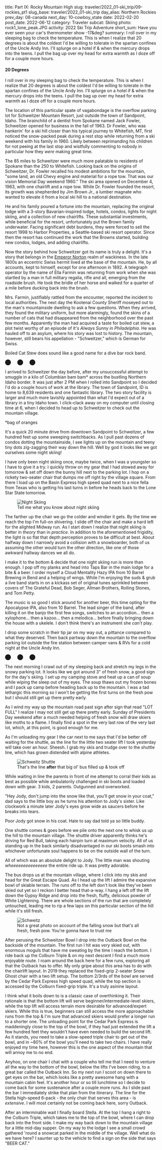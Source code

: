 title: Part IX: Rocky Mountain High
slug: traveler/2022_01-ski_trip/09-rockies_pt1
slug_base: traveler/2022_01-ski_trip
day_alias: Northern Rockies
prev_day: 08-canada
next_day: 10-cowboy_state
date: 2022-02-20
post_date: 2022-06-12
category: Traveler
subcat: Skiing
photo: rock1_lone_peak.JPG
activity: 2022 Ski Trip Adventure
short_sum: Have you ever seen your car's thermometer show -17&deg?
summary: I roll over in my sleeping bag to check the temperature. This is when I realize that 20 degrees is about the coldest I'd be willing to tolerate in the spartan confines of the Uncle Andy Inn. I'll splurge on a hotel if & when the mercury drops into the teens. I pull the bag up over my head for extra warmth as I doze off for a couple more hours.

<h4 class="article-subheader">20 Degrees</h4>
I roll over in my sleeping bag to check the temperature. This is when I realize
that 20 degrees is about the coldest I'd be willing to tolerate in the spartan
confines of the Uncle Andy Inn. I'll splurge on a hotel if & when the mercury
drops into the teens. I pull the bag up over my head
for extra warmth as I doze off for a couple more hours.

The location of this particular spate of vagabondage is the overflow parking lot
for Schweitzer Mountain Resort, just outside the town of Sandpoint, Idaho. The
brainchild of a dentist from Spokane named Jack Fowler, Schweitzer opened for business
in the fall of 1963. Dr Fowler, who was hankerin' for a ski hill closer than his typical
journey to Whitefish, MT, first noticed the snow-packed peak during a rest
stop while returning from a ski weekend with his family in 1960. Likely
between reprimanding his children for not peeing at the last stop and wistfully
commenting to nobody in particular how they *were* making great time.

The 85 miles to Schweitzer were much more palatable to residents of Spokane than
the 250 to Whitefish. Looking back on the origins of Schweitzer, Dr. Fowler
recalled his modest ambitions for the mountain, "some land, an old Chevy engine
and material for a rope tow. That was our vision Memorial Day weekend 1960." The
ski area opened on December 4, 1963, with one chairlift and a rope tow. While
Dr. Fowler founded the resort, its growth was shepherded by
Jim Brown Jr., a lumber magnate who wanted to elevate it from a local
ski hill to a national destination.

He and his family poured a fortune into the mountain, replacing the original
lodge with a 3-story Bavarian-inspired lodge, hotels, condos, lights for night
skiing, and a collection of new chairlifts. These substantial investments, while
beneficial for the resort, unfortunately put the Brown family underwater. Facing
significant debt burdens, they were forced to sell the resort 1998 to Harbor
Properties, a Seattle-based ski resort operator. Since then the resort has
continued the work that the Browns started, building new condos, lodges, and
adding chairlifts.

Now the story behind how Schweitzer got its name is truly a delight. It's a
story that belongs in the
<a href="/traveler/2022_01-ski_trip/03-wine.html?id=gg-bridge" target="_blank" rel="noopener noreferrer">Emperor Norton</a>
realm of wackiness. In the late 1800s an eccentric Swiss hermit lived at the base of
the mountain. He, by all accounts, kept to himself, except for one afternoon in
1892. A telegraph operator by the name of Ella Farmin was returning from work
when she was startled by a man in full military regalia, rifle and all, emerging
from the roadside brush. He took the bridle of her horse and walked for a
quarter of a mile before ducking back into the brush.

Mrs. Farmin, justifiably rattled from the encounter, reported the incident to
local authorities. The next day the Kootenai County Sheriff moseyed out to
the man's mountainside dwelling to ask a few questions. When they arrived, they
found the military uniform, but more alarmingly, found the skins of a
number of cats that had disappeared from the neighborhood over the past few
months. Apparently the man had acquired a taste for boiled cat stew, a plot
twist worthy of an episode of *It's Always Sunny in Philadelphia*. He was hauled
off to an asylum, where his story was lost to history. The mountain, however,
still bears his appellation - "Schweitzer," which is German for Swiss.

Boiled Cat Stew does sound like a good name for a dive bar rock band.

<p class="section-divider my-4">&#11044;&emsp;&ensp;&#11044;&emsp;&ensp;&#11044;</p>

I arrived to Schweitzer the day before, after my unsuccessful attempt to smuggle
in a kilo of Columbian bam bam\* across the bustling Northern Idaho border. It
was just after 2 PM when I rolled into Sandpoint so I decided I'd do a couple
hours of work at the library. The town of Sandpoint, ID is home to 8,639
residents and one fantastic library. The two story facility is larger and much
more lavishly appointed
than what I'd expect out of a library in a tiny Idaho town. I click-clack away
on my computer until closing time at 6, when I decided to head up to Schweitzer
to check out the mountain village.

\*bag of oranges

It's a quick 20 minute drive from downtown Sandpoint to Schweitzer, a few
hundred feet up some sweeping switchbacks. As I pull past dozens of
condos dotting the mountainside, I see lights up on the mountain and teeny
tiny dots zig-zagging their way down the hill. Well by
god it looks like we got ourselves some night skiing!

I have only been night skiing once, maybe twice, when I was a youngster so I
have to give it a try. I quickly throw on my gear that I had stowed away for
tomorrow & set off down the bunny hill next to the parking lot. I hop on a
rickety two-seater chair that dumps me off right by the village square. From there I load up
on the Basin Express high speed quad next to a nice fella from Texas who is
getting his last turns in before he heads back to the Lone Star State tomorrow.

<figure class="figure container-fluid">
  <img class="figure-img img-fluid mt-2 rounded" src="/theme/images/traveler/2022_01-ski_trip/rock1_night_skiing.jpeg" alt="Night Skiing">
  <figcaption class="figure-caption">Tell me what you know about night skiing</figcaption>
</figure>

The farther up the chair we go the colder and windier it gets. By the time we
reach the top I'm full-on shivering. I slide off the chair and make a hard left
for the alighted Midway run. As I start down I realize that night skiing
is better in *theory* than in *practice*. In addition to the aforementioned
frigidity, the light is so flat that depth perception proves to be difficult at
best. About halfway down I narrowly avoid a collision with a snowboarder, both of
us assuming the other would turn the other direction, like one of those awkward
hallway dances we all do.

I make it to the bottom & decide that one night skiing run is more than enough.
I pop off my planks and head into Taps Bar in the main lodge for
a bite & a beer. I order myself a Cloud Mentality Hazy IPA from 10 Barrel
Brewing in Bend and a helping of wings. While I'm enjoying the suds & grub a
live band starts in on a kickass set of original tunes sprinkled between covers
of The Grateful Dead, Bob Seger, Allman Brothers, Rolling Stones, and Tom Petty.

The music is so good I stick around for another beer, this time opting for the
Apocalypse IPA, also from 10 Barrel. The lead singer of the band, after killing
it on the banjo the first few songs, switches to an accordion... then a
xylophone... then a kazoo... then a melodica... before finally bringing
down the house with a ukelele. I don't think there's an instrument she *can't*
play.

I drop some scratch in their tip jar on my way out, a pittance compared to what
they deserved. Then back partway down the mountain to the overflow parking lot
outside the fire station between camper vans & RVs for a cold night
at the Uncle Andy Inn.

<p class="section-divider my-4">&#11044;&emsp;&ensp;&#11044;&emsp;&ensp;&#11044;</p>

The next morning I crawl out of my sleeping back and stretch my legs in the
snowy parking lot. It looks like we got around 3" of fresh snow, a
good sign for the day's skiing. I set up my camping stove and heat up a can of
soup while wiping the sleep out of my eyes. The soup thaws out my frozen bones
and I pack up camp before heading back up to
the mountain. I was a tad lethargic this morning so I won't be getting the first
turns on the fresh pow but I should still get up there pretty early.

As I wind my way up the mountain road past sign after sign that read "LOT FULL" I
realize I may not still get up there pretty early. Sunday of Presidents Day
weekend after a much needed helping of fresh snow will draw skiers like moths to
a flame. I finally find a spot in the very last row of the very last lot, which,
at this point, is good enough for me.

As I'm unloading my gear I the car next to me says that I'd be better off
waiting for the shuttle, as the line for the little two seater lift I took
yesterday will take over an hour. Sheesh. I grab my skis and trudge over to the
shuttle line, which has grown distended with alpine athletes.

<figure class="figure">
  <img class="figure-img img-fluid mt-2 rounded" src="/theme/images/traveler/2022_01-ski_trip/rock1_shuttle.jpeg" alt="Schweitz Shuttle">
  <figcaption class="figure-caption">That's the line <b>after</b> that big ol'
	bus filled up & took off</figcaption>
</figure>

While waiting in line the parents in front of me attempt to corral their kids as
best as possible while ambulatorily challenged in ski boots and loaded down with
gear. 3 kids, 2 parents. Outgunned and overworked.

"Hey Jody, don't jump into the snow like that, you'll get snow in your coat,"
dad says to the little boy as he turns his attention to Jody's sister. Like
clockwork a minute later Jody's eyes grow wide as saucers before he breaks into
tears.

Poor Jody got snow in his coat. Hate to say dad told ya so little buddy.

One shuttle comes & goes before we pile onto the next one to whisk us up the
hill to the mountain village. The shuttle driver apparently thinks he's
driving for Red Bull, taking each hairpin turn at maximum velocity. All
of us standing up in the back similarly disadvantaged in our ski boots smash
into whichever unfortunate soul happens to be on the outside wall of the turn.

All of which was an absolute delight to Jody. The little man was shouting
*wheeeeeeeeeeeeeee* the entire ride up. It was pretty adorable.

The bus drops us at the mountain village, where I click into my skis and head
for the Great Escape Quad. As I head up the lift I admire the expansive bowl
of skiable terrain. The runs off to the left don't look like they've been skied
out yet so I reckon I better head that-a-way. I hang a left off the lift down
the Gypsy Ridge and drop into the fresh, fluffy, delicious powder of White
Lightening. There are whole sections of the run that are completely untouched,
leading me to rip a few laps on this particular section of the hill while it's
still fresh.

<figure class="figure">
  <img class="figure-img img-fluid mt-2 rounded" src="/theme/images/traveler/2022_01-ski_trip/rock1_schweitz.jpeg" alt="Schweitz">
  <figcaption class="figure-caption">Not a great photo on account of the falling
	snow but that's all fresh, fresh pow. You're gonna have to trust me</figcaption>
</figure>

After perusing the Schweitzer Bowl I drop into the Outback Bowl on the
backside of the mountain. The first run I hit was *very* skied out, with
enormous moguls that have me sweating by the time I reach the bottom. I ride
back up the Colburn Triple & on my next descent I find a much more enjoyable
route. I roam around the back here for a few runs, exploring all that the
Outback has to offer. My only gripe about this area has to do with the
chairlift layout. In 2019 they replaced the fixed-grip 2-seater Snow Ghost chair
with a two lift setup. The bottom 2/3rds of the bowl are served by the Cedar
Park Express high speed quad, while the top section is accessed by the Colburn
fixed-grip triple. It's a truly asinine layout. 

I think what it boils down to is a classic case of overthinking it. Their
rationale is that the bottom lift will serve beginner/intermediate-level skiers,
while the top lift
will access terrain more desirable for advanced/expert skiers. While this is
true, beginners can still access the more approachable runs from the top & I'm sure
that advanced skiers would prefer a longer run to a shorter one. The unloading
point for the Cedar Park Express is maddeningly close to the top of the bowl, if
they had just extended the lift a few hundred feet they wouldn't have even
needed to build the second lift. As it stands, you need to take a slow-speed
triple chair to get out of the bowl, and in ~80% of the bowl you'll need to take
two chairs. I
have really enjoyed my time here, however this is the one aspect of the
mountain that will annoy me to no end.

Anyhoo, on one chair I chat with a couple who tell me that I need to
venture all the way to the bottom of the bowl, below the lifts I've
been riding, to a great bar called the Outback Inn. So my next run I scoot on
down there to get eyes on the bar, which looks like a pretty awesome hang with a
mountain cabin feel. It's another hour or so till lunchtime so I decide to come
back for some sustenance after a couple more runs. As I slide past the bar I
immediately strike that plan from the itinerary. The line for the Stella
high-speed 6-pack - the only chair that serves this area - is *extensive*. I
will most certainly not be coming back here, sorry Outback.

After an interminable wait I finally board Stella. At the top I hang a right to
the Colburn Triple, which takes me to the top of the bowl, where I can drop back
into the front side. I make my way back down to the mountain village for a
little mid-day supper. On my way to the lodge I see a small crowd gathered
'round a snowcat parked in the middle of the village. Well what do we have
here? I saunter up to the vehicle to find a sign on the side that says "BEER CAT."

<div style="width:80%; height:0; padding-bottom:60%; position:relative; margin: 0 auto;">
	<div class="tenor-gif-embed" data-postid="18418528" data-share-method="host" data-aspect-ratio="1.43498" data-width="100%"></div>
	<script type="text/javascript" async src="https://tenor.com/embed.js"></script>
</div>

10 Barrel Brewing teamed up with pro snowboarder and amateur handyman Mike
Basich to create a beer bar on wheels... Or, rather, tracks. He documented the
process of building out the Beer Cat, have a look.

<iframe class="col-12 video-div mb-3" height="400" src="https://www.youtube.com/embed/K56Bm8L9FRg" title="YouTube video player" frameborder="0" allow="accelerometer; autoplay; clipboard-write; encrypted-media; gyroscope; picture-in-picture" allowfullscreen></iframe>

I scoot up to the Cat and order myself a Nature Calls Mountain IPA. I enjoy the
tasty suds on the brick-lined streets of Schweitzer Village, the first beer I've
ever enjoyed from a snow-based conveyance.

<figure class="figure">
  <div class="row">
    <div class="col-6">
      <img class="figure-img img-fluid mt-2 rounded" src="/theme/images/traveler/2022_01-ski_trip/rock1_beer_cat1.JPEG" alt="Beer Cat">
    </div>
    <div class="col-6">
      <img class="figure-img img-fluid mt-2 rounded" src="/theme/images/traveler/2022_01-ski_trip/rock1_beer_cat2.JPEG" alt="Beer Cat">
    </div>
  </div>
  <figcaption class="figure-caption">DO get mobile!</figcaption>
</figure>

After lunch I make my way up to the Lakeview Triple chair, which access some
great advanced terrain at the top of the Schweitzer Bowl. The line for the chair
is non-existent and the snow is fantastic. I take 5-6 spins over here, my only
complaint being the brevity of the runs. I finish out the day exploring the rest
of the Schweitzer Bowl before calling it a day. A respectable 24,525 vertical
feet.

I unstrap the planks and take a load off with a Schweitzer Apr&egrave;s pilsner
at Taps. Sometimes a beer just hits different after a day of hard skiing. After
savoring the cold cruiser I make my way down to the car for the short drive to
Spokane, WA. My friend and former co-worker Matt and his lovely wife Caitlin
have graciously opened their home to this scraggly rambler living off the road.
After sleeping in my car last night I am certainly not too proud to take them up
on it.

<h4 class="article-subheader">Spokane</h4>

<iframe src="https://www.google.com/maps/embed?pb=!1m28!1m12!1m3!1d737433.4289185206!2d-117.38445771520384!3d48.02071607830927!2m3!1f0!2f0!3f0!3m2!1i1024!2i768!4f13.1!4m13!3e0!4m5!1s0x5363ce33bcca5687%3A0x6b38ae96d701aeee!2sSchweitzer%2C%20Schweitzer%20Mountain%20Road%2C%20Sandpoint%2C%20ID!3m2!1d48.367975699999995!2d-116.62274409999999!4m5!1s0x5361de8fa7347d63%3A0xc3a62004f5d8a26a!2sLiberty%20Lake%2C%20WA!3m2!1d47.6743428!2d-117.1124241!5e1!3m2!1sen!2sus!4v1657280051906!5m2!1sen!2sus" width="100%" height="450" style="border:0;" allowfullscreen="" loading="lazy" referrerpolicy="no-referrer-when-downgrade" class="my-3"></iframe>

My consummate hosts moved to Hooptown USA in the summer of 2021, when Caitlin
matriculated to the
Elson S. Floyd College of Medicine at Wazzu-Spokane. It's a nice, easy 90 minute
drive to their place, where I roll up
just before suppertime. I am greeted at the door by their adorable dog Barley,
who gets a full complement of scratches and pets. The human residents receive
hugs. It's been a few years since we've seen each other so we have plenty to
catch up on. Matt mostly about groundbreaking developments in protein powder
technology and bicep curl techniques*; Caitlin about her studies and how much of
the Krebs Cycle she can recall.

*We actually had many substantive, erudite conversations. Matt is a great dude.
I'm just contractually obligated to make jokes about his beefcakery. It is in no
way a feeble attempt to deflect feelings of envious inadequacy related to his
ceaseless accumulation of sculpted, lean mass. I would never.

<figure class="figure">
  <img class="figure-img img-fluid mt-2 rounded" src="/theme/images/traveler/2022_01-ski_trip/rock1_barley.jpeg" alt="Barley">
  <figcaption class="figure-caption">Don't act coy with me!</figcaption>
</figure>

I worked up an appetite on the slopes so we load up and head to Daft
Badger Brewing for supper just across the Idaho border in Couer d'Alene. I
order myself the pulled pork sandwich and a Mosaic SMASH IPA to warsh it down.
We continue to reminisce over dinner, waxing poetic about the halcyon days of
the San Antonio office. *Those were the days.*

After supper we head back to the house & chat a bit more before hitting the
sack. The next morning I wake up & rumble into the kitchen for some coffee.

"Mornin!" Caitlin cheerily greets me as she fixes me a cup o' joe. "Have you
ever heard of Lookout Pass?"

"Sure haven't"

"It's a little local ski area about an hour from here, I just read that they got
a foot of fresh snow last night."

<div style="width:80%; height:0; padding-bottom:65%; position:relative; margin: 0 auto;">
	<iframe src="https://giphy.com/embed/CUbiYQbsKSGAM" width="100%" height="100%" style="position:absolute" frameBorder="0" class="giphy-embed" allowFullScreen></iframe>
</div>

I'm out the door before they can even say bye. The ski area is 80 miles straight
down I-80 East. The road is a bit slick in patches but nothin' the ol' Nissan
can't handle. I arrive to find the parking lot completely full, with snowplows
clearing spots in the overflow area. I gear up and make the long trudge up a slight
incline to the lodge. I purchase a modestly priced day pass and slide down to
the Peak 1 Quad.

I hop on the chair & start chatting with a couple fellas who also made the
drive over from Spokane this morning. I ask advice for a first timer & they
tell me the Big Dipper run on the North Side has been
skiing great. We reach the top & I thank them for their intel and head towards
Big Dipper. Or so I thought. I get a little turned
around and bomb down a run by the name of Hercules instead. To be fair with a
foot of fresh snow it really doesn't matter which run you go down, it's going to
be epic. Hercules is a pretty kickass name anyhow.

<figure class="figure">
	<div style="width: 60%; position: relative; margin: 0 auto;">
		<img class="figure-img img-fluid mt-2 rounded" src="/theme/images/traveler/2022_01-ski_trip/rock1_lookout.jpeg" alt="Lookout Pass">
		<figcaption class="figure-caption">The good stuff</figcaption>
	</div>
</figure>

In a stark contrast to the corporate ski resorts I've been frequenting with my
Ikon, Lookout Pass has a local mountain charm. No glitz. No glamor. Just good, hard
skiing. It's the kind of place from 80s ski movies where everyone knows each
other, drinks cheap beer, and plots against the evil corporate developers planning
to turn the mountain into a Starbucks.

The lifts don't run as fast as the high speed quads & 6-packs, but that just
leaves more time for chatting with the locals. And it's mostly locals here at
this little hill on the Idaho-Montana border. And when I say on the border I
mean *on the border*. Half of the runs are in Idaho & half are in Montana. I
didn't hear any jawing from Idaho or Montana residents about which runs are
better but I have to imagine it
occurs. At least if people as immature as I live 'round these parts.

All of the runs trundle away from the same peak in different directions, so
you don't really need a trail map. You just throw yourself off the top until
you reach a lift & ride it back up. It would seem impossible to get lost here
but I'd put it at even odds that my mother would somehow find a way. Whatever
the case, it makes for a very symmetrical elevation trace on SkiTracks.

<figure class="figure">
  <div class="row">
    <div class="col-6">
      <img class="figure-img img-fluid mt-2 rounded" src="/theme/images/traveler/2022_01-ski_trip/rock1_lookout_trax.JPEG" alt="Lookout Pass">
    </div>
    <div class="col-6">
      <img class="figure-img img-fluid mt-2 rounded" src="/theme/images/traveler/2022_01-ski_trip/rock1_schweitz_trax.JPEG" alt="Schweitzer">
    </div>
  </div>
  <figcaption class="figure-caption">Lookout Pass on the left up-down-up-down.
	Yesterday's stats at Schweitzer on right for comparison. 825' avg. vertical vs
	1,290' avg. vertical.</figcaption>
</figure>

None of which is to say that the skiing is subpar. I would love to have this as
my local mountain. And this is the best snow I've had the entire trip. I am
happy as a hippo.

<figure class="figure">
  <img class="figure-img img-fluid mt-2 rounded" src="/theme/images/traveler/2022_01-ski_trip/rock1_lookout_map.jpeg" alt="Lookout Pass">
  <figcaption class="figure-caption">A real state-straddler</figcaption>
</figure>

I spend the afternoon cruising the wide open bowl on the frontside of the
mountain, occasionally popping into some nice glades with beautiful fluffy
powder. As the day comes to a close I just continue my final run past the lodge
and through the snowy parking lot all the way to my car. Thank goodness the
whole lot slopes downhill, skiing in two different states in a single day can
really take it out of you!

I encounter a minor snafu while loading up my gear when my rooftop cargo box
won't lock. It's about 10 degrees outside, which turns my poor hands into
icicles while trying to torque the little key. I curse the obstinate cargo box,
reluctant to release the key from its labyrinthine chamber. I capitulate before
catching frostbite and duck into the car for about 10 minutes to warm up my
paws. The second try is a charm, but not without a significant struggle and more
cursing.

I make it back to Matt & Caitlin's before sundown, just as Muscle Milk Matt is
heading to the gym. He invites me to join him as the gymnasium has a hot tub
where I can soak my sore muscles. Y'damn right. We check in at the front
counter, where I pay the $10 vigorish for a day pass. I head to the locker room
to change into my trunks before a hastily scribbled sign triggers an overwhelming
tsunami of despair in my soul.

SPA TEMPORARILY OUT OF ORDER. SORRY FOR THE INCONVENIENCE.

Sunofabitch.

I was really looking forward to stewing in a sweltry pool of stagnant water with
a group of septuagenarians. Well at least my chance of catching MRSA has dropped
precipitously. I wait in the lobby while Matt gets his swole on, never one to
get in the way of a fellow brother in iron's gainzzz. After the gym we head back
to the house for Barley's birthday dinner. We give the birthday girl all the
love & affection she deserves.

<figure class="figure">
  <div class="row">
    <div class="col-6">
      <img class="figure-img img-fluid mt-2 rounded" src="/theme/images/traveler/2022_01-ski_trip/rock1_barley_bday1.JPG" alt="Barley">
    </div>
    <div class="col-6">
      <img class="figure-img img-fluid mt-2 rounded" src="/theme/images/traveler/2022_01-ski_trip/rock1_barley_bday2.JPG" alt="Barley">
    </div>
  </div>
  <figcaption class="figure-caption">A dignified dame</figcaption>
</figure>

The next morning we\* brainstorm the day's Wordle over coffee. One of Caitlin's
classes has organized a Wordle competition and she's near the top of the pack.
After a few minutes of deliberations, we\*\* solve the puzzle on the second try.
An outstanding result that will keep her near the top of the leaderboard. That's
trusting the process.

\*I contributed nothing of value

\*\*Again, I'm using the first-person point of view very liberally here

After the big win Matt agrees to stand in as tour guide for the cosmopolis of
Spokane. We make the short drive into town and start with lunch at an
outstanding Thai place. After Xāh̄ār klāngwạn we head to the center of downtown for a spate of
aimless ambling. We cruise through Riverside Park, past art installations and
pavilions towards the sounds of crashing water.

We stop at A Place of Truths Plaza, a viewpoint overlooking the lower Spokane
Falls and the graceful arches of the Monroe Street Bridge. Bridge you say?

<figure class="figure">
  <img class="figure-img img-fluid mt-2 rounded" src="/theme/images/traveler/2022_01-ski_trip/rock1_spokane.jpeg" alt="Spokane">
  <figcaption class="figure-caption">At least John Stockton had a nice view
	while not learning about vaccinology</figcaption>
</figure>

The Monroe Street Bridge spans 896 feet over the Spokane River, the longest
concrete arch bridge in the US and third longest in the world when it was
completed in 1911. The stately bridge was designed by Spokane City Engineer
John Chester Ralston, supervised by city engineers, and built by local labor
crews, a truly home-grown masterpiece. The bridge also sports pedestrian
walkways on either side, complete with covered pavilions boasting
life-sized bas-relief bison skulls at each pier point of the main arch. I'll
never tire of the elegant shape of an arch bridge.

<figure class="figure">
  <img class="figure-img img-fluid mt-2 rounded" src="/theme/images/traveler/2022_01-ski_trip/rock1_spokane_skull.jpeg" alt="Bridge skull">
  <figcaption class="figure-caption">Not my picture, but you get the idea</figcaption>
</figure>

After admiring Spokane's civic achievements we stroll over to the Washington
Water Power building, the former site of a hydroelectric generation plant
built in 1890. Like a
couple of scofflaws we step over a chain alerting us that the park is closed due
to the snowy conditions. We walk right up to the water's edge for a better view
of the falls. A sharp gust blows off the river that chills us to the bone. Yeah, I
think I've had enough of the park. We set off back towards the car,
straight into the teeth of an unrelenting wind. By the time we make it back my
body is shivering like a wobbly washing machine on spin cycle.

Then it's back to the homestead for my last night in Spokane, which *totally*
sounds like a country song.

<p class="mx-4 fst-italic">
	Watchin' our breath in the cold mountain night<br>
	Sayin' without knowin' it's gonna be all right<br>
	Layin' in the arms of my sweetheart LuAnne<br>
	Tonight is all we got, it's my last night in Spokane
</p>

Or somethin' like that.

Just gotta find a nice young lady named LuAnne

Back at the house we have supper before a couple games of Dominion. It's my first
time playing so I certainly don't win but it's a lot of fun. It's easy to set
up, the games are quick, and the permutations are nearly infinite so you can't
just hone in on a certain strategy. This is a game I will definitely be
purchasing. After getting demolished one final time I hit the sack to rest up
for my drive tomorrow.

Cousin Randy is flying into Bozeman tomorrow for a few days of skiing Big Sky
with me. His flight is scheduled for 12 noon and the drive is 6 hours, which
means I'll have to leave at 5 AM to beat him there, accounting for the timezone
change, of course. We'll see about that.

<h4 class="article-subheader">Big Sky Bound</h4>
My alarm squawks bright & early and I lethargically peel myself out of bed after
a few smashes of that snooze button. My torpor continues as I languidly load
the car and shove off right at 6:30. Sorry Rand, at least the views from the
BZN airport are amazing.

The directions from Google Maps are pretty straightforward.

1. Get on I-90 E.
2. Follow I-90 for 375 miles to exit 299.
3. Follow Airway Blvd to Gallatin Field Rd.

I think I can figure that out.

<iframe src="https://www.google.com/maps/embed?pb=!1m28!1m12!1m3!1d6053845.564126982!2d-118.61247497213746!3d46.656968705916114!2m3!1f0!2f0!3f0!3m2!1i1024!2i768!4f13.1!4m13!3e0!4m5!1s0x5361de8fa7347d63%3A0xc3a62004f5d8a26a!2sLiberty%20Lake%2C%20WA!3m2!1d47.6743428!2d-117.1124241!4m5!1s0x534538730bf6a29d%3A0xc00073ee50bbeaeb!2sBozeman%20Yellowstone%20International%20Airport%20BZN%2C%20850%20Gallatin%20Field%20Rd%2C%20Belgrade%2C%20MT%2059714!3m2!1d45.7784043!2d-111.1612273!5e1!3m2!1sen!2sus!4v1657320472039!5m2!1sen!2sus" width="100%" height="450" style="border:0;" allowfullscreen="" loading="lazy" referrerpolicy="no-referrer-when-downgrade"></iframe>

About 20 miles east of town I pass by the beautiful vistas of Lake Couer d'Alene,
which was completely obscured by snow the other day when I rolled through on my
way to Lookout Pass. Which, speak of the devil, I pass right by about
60 more miles down the road.

As I'm winding through the Rattlesnake Mountains of the Lolo National Forest I
glance down at my car's thermometer.

***-17&deg;F***.

Holy smokes.

Speaking of smoke, it's so cold outside that the frigid waters of the St. Regis
River are smoking like a hot tub. The heat from my body has
created a thin layer of ice on the inside of my window. It's not
just cold, it's *fucking cold*.

<figure class="figure">
  <img class="figure-img img-fluid mt-2 rounded" src="/theme/images/traveler/2022_01-ski_trip/rock1_bs_window.jpeg" alt="Window ice">
  <figcaption class="figure-caption">First time I've ever seent that</figcaption>
</figure>

About 15 minutes from the airport I get a text from Randy that they just landed.
Looks like I'm not the only one running late today. I pull up to the terminal
to wait for Rand to emerge.

And wait...

And wait...

It's nearly 45 minutes before he
steps out into the brisk Montana air. We'll just blame their laggardly baggage
handling system on supply chain issues. Or wait, is it that nobody wants to work
anymore? Has to be one of those. They seem to assuage all episodes of
disproportionate indignation these days.

I give Randy a big bear hug & load his gear into the car. We set our course for
the Mountainview Lodge a few miles north of downtown Bozeman, one of the very few
reasonable accommodation options. The most modestly priced room in
downtown Bozeman is over $600/night and if we want to get near the ski hill it
would set us back over a grand. This is my fourth time coming to Big Sky and I
have never seen prices even approach this level of lunacy. I've always stayed
right by the mountain for a decent rate. Hell last year we got a ski-in/ski-out
joint. This time we'll have to drive nearly an hour each way. Dadgum.

We drop our bags at the hotel and head towards downtown Bozeman, a delightful little
mountain town with stone buildings, ski shops, saloons, and boutique stores
where you can spend a small fortune trying to look like a cowboy caricature from
Yellowstone. Speaking of which, as we near downtown Randy asks how far it is to
Yellowstone. I know the north entrance is just south of here a piece and after consulting
Google Maps it appears to be an hour and a half. Since we have nothing better to
do we decide to bomb down there to check it out.

We head east for 25 miles to the Yellowstone River Valley, just to the east of
the Gallatin Canyon, home of Big Sky. We are treated to stunning views of two
dramatic ridges of mountain peaks flanking a wide valley dotted with farms. As
we're driving we begin to notice the road conditions deteriorating. Before we
know it the entire road is covered in a layer of snow & ice. The sun is starting
to sink low in the sky & we find out that it will set just after we get to the
park. So it will be cold, we won't be able to see much at the park, and the entire drive
back to Bozeman will be in the dark. After a quick discussion we make the
prudent decision to cut our losses & turn back now.

We probably should have thought of that before setting off on this foolish
endeavor, but sometimes you just gotta give into your impulses. And we got some
great views anyhow.

We make it back to the hotel and decide to have supper at the 19th Hole Bar &
Grill right next door. I order myself a Haze Trip Hazy IPA from Bozeman
Brewing and a jerk mango chicken sandwich that's surprisingly good for a little
pub-grub watering hole on the outskirts of town. After supper we hit the sack,
ready for some Big Sky skiing.

<p class="section-divider my-4">&#11044;&emsp;&ensp;&#11044;&emsp;&ensp;&#11044;</p>
"Well the crazy bastard actually did it"

"Huh?"

"Putin. He invaded Ukraine this morning"

"Well shit, that's not good"

We lethargically pull on our ski gear while watching the news and doomscrolling
Twitter. We head down to the lobby for some coffee & brekky before our southerly
trip to the heart of the Madison Range. As we emerge from the sliding doors of
the hotel the needle of a thermometer catches my attention. 0&deg;F. It's gonna
be a cold one out there.

<figure class="figure">
  <img class="figure-img img-fluid mt-2 rounded" src="/theme/images/traveler/2022_01-ski_trip/rock1_thermometer.jpeg" alt="Cold">
  <figcaption class="figure-caption">Is it? Is it gonna be a cold one out there,
  Wally!!???</figcaption>
</figure>

Randy and I hit the road, winding through the scenic ravines of the
Gallatin River canyon. Fortunately the roads are clear.
Unfortunately we're behind a semi truck that refuses to use the
roadside pullouts so we're forced to trudge along at 30 mph the entire way.

After an intolerably slow drive with a car train stretching as far as the eye
can see we finally make the left turn into Big Sky - the place where the ski
bug bit me right in the ass back in 2018. As I mentioned, this is my fourth
journey to The Biggest Skiing in America. The second was the first weekend in
2020, right before everything shut the fuck down, and the third was February
2021 after I caught the plague & my immaculate immune system was on full
alert.

I absolutely love Big Sky. I would probably consider this my home mountain.
After that first trip I was talking among the fellas how great it was and the
gals encouraged buying a vacation home there. We kicked the tires on it but
didn't get too far down the road but boy do I wish we had. That sucker
would have probably at least doubled in value. Y'know hindsight and all that.

We find a parking space and get all geared up. Geared up and layered up. Layers are
essential today with these bone chilling temps. Speaking of which, when I open
the cargo box I find that the delicious bottles of wine I purchased in
<a href="/traveler/2022_01-ski_trip/07-redwood.html?id=wine" target="_blank" rel="noopener noreferrer">Oregon</a> are not a fan of the cold either. Pretty dumb to leave
them out in the cold, although it honestly didn't even cross my mind. Glad they
were in the cargo box & not inside the car at least.

<figure class="figure">
  <img class="figure-img img-fluid mt-2 rounded" src="/theme/images/traveler/2022_01-ski_trip/rock1_wine.jpeg" alt="Wine">
  <figcaption class="figure-caption">Well that's unfortunate</figcaption>
</figure>

The shuttle swings around and we hop on for the short ride to the hill. This is
when my enthusiasm for Big Sky begins to wane. When we first came here in 2018
there were some nice amenities, sure, but it was
mostly about the skiing. You still felt a bit grimy walking into Scissorbill's
Saloon. By the grace of god Scissorbill's is still here, however around it has
sprung up bistros, gastropubs, caf&eacute;s,
boutiques, lounges, and ristorantes. It's sickening.

When Covid hit, one of the pyrrhic beneficiaries of the disgorging of the
roiling masses of jagoffs from Northern California was Bozeman, MT. Its housing
supply bulged at the seams, causing skyrocketing prices that are displacing
locals and making it nearly impossible for service sector workers to find a
place to live. A Bozeman local even took to "<a href="https://www.kbzk.com/news/local-news/man-using-cardboard-sign-begging-people-to-sell-him-a-home-settling-into-new-house"
target="_blank" rel="noopener noreferrer">begging</a>"
for a home, having been outbid for dozens of others.

As we slide up to the Swift Current chair we see the temperature is still
hovering around 0 &deg;F at the base, -5 &deg;F at the summit. *Frigid*. The
Swift Current, which used to be a high-speed quad, has been
upgraded this year to a high-speed 6-pack with heated seats and a bubble visor.
The seating capacity of the chair has increased by 50% yet the line is ridiculously
long. It's the longest line I've seen anywhere at Big Sky. What in the hell is
happening to my beloved mountain?? I came here for the skiing not for the heated
seats. The "Don't Vail Big Sky" sticker I saw my first time is really hitting
different right now. I'm a flatlander from Oklahoma but this place holds a special
place in my cold, dark heart. As one of the gentrifying outsiders I hate to see
all these gentrifying outsiders ruin my home of one-week-a-year.

As Randy and I make our way to the top we hear some Boston accents. For
fucks sake, we're getting gentrified by *Massholes*. Californians are bad enough
but *Massholes*?? If it weren't for this bubble I might just peel out of this
contraption and leave these suckers behind.

We find out that they are the reason for the huge line, apparently everyone on
the East Coast is on their "winter break" from school and they all decided to
come to Big Sky. Fuckin East Coast elite shitheads. What the hell is winter
break anyways? Kids these days are soft.

We finally reach the top and peel off to the right for the Powder Seeker lift.
This lift accesses a wide bowl of great terrain & one of my favorite places to
run laps. The top of this lift also accesses the Lone Peak
Tram, a cableway strung from the top of Lone Peak that
shuttles two glorified buckets to and fro up a sheer vertical face to an
elevation of 11,150'. On a clear day you can see three states and two national
parks. Most of the best skiing at Big Sky spreads out from the top of the tram.
Unfortunately that makes it a popular destination and wait times have been
known to eclipse two hours.

<figure class="figure">
  <img class="figure-img img-fluid mt-2 rounded" src="/theme/images/traveler/2022_01-ski_trip/rock1_ps_bowl.JPG" alt="Powder Seeker">
  <img class="figure-img img-fluid mt-2 rounded" src="/theme/images/traveler/2022_01-ski_trip/rock1_tram.JPG" alt="Lone Peak Tram">
  <figcaption class="figure-caption">Top: the Powder Seeker Bowl.
  <br>
  Bottom: the view looking up the tram line towards Lone Peak</figcaption>
</figure>

This year the corporate bigwigs running the mountain have decided to begin
charging for access to the tram. Today it's $80. Yikes. When we
reach the top I peek over to the tram and see that the line at least an hour
long. $80 and an hour wait for each ride. Double yikes. I'd love to show Randy
the outstanding views and killer lines from the top but it's hard to justify.
If it were $80 and no wait or an hour wait and no charge I think we'd give it a
look. But not both. Ain't nobody got time for that.

<figure class="figure">
  <img class="figure-img img-fluid mt-2 rounded" src="/theme/images/traveler/2022_01-ski_trip/rock1_lone_peak1.JPG" alt="Lone Peak">
  <img class="figure-img img-fluid mt-2 rounded" src="/theme/images/traveler/2022_01-ski_trip/rock1_lone_peak2.jpg" alt="Lone Peak">
  <figcaption class="figure-caption">A couple views from the top of Lone Peak
  from a former trip</figcaption>
</figure>

So we take a few laps on Powder Seeker before heading over to Moonlight
Basin. This isn't my favorite area, the skiing is just ok
and a ton of runs funnel down to a single lift, which results in some pretty
long lines for the Six Shooter chair. But I figure I should
show Randy the whole mountain while he's up here. As we're cruising down
some groomies towards Six Shooter I hear a horrific scrape and a tug on my
right ski. What the fuck? Did I just hit a rock? On a *groomer*?

I can't describe the feeling deep, deep down in the pit of your soul when you
gash the very first pair of skis you've ever owned. In fact, I don't think the
English language can adequately describe it. German has a word, *Weltschmerz*,
that's been said to be untranslatable into English, but has been
approximately described to mean "the weariness that comes with
knowing that the world is going to let you down no matter what and there's
nothing you can do to stop it." That might come close.

But as they say in the skiing community, "they're tools not jewels." I was bound
to rough em up at some point but it's still painful. We make it down to Six
Shooter and thankfully the line ain't too bad. Unfortunately, though, the
mercury has continued to sit at 0 &deg;F and my feet are starting to turn into
popsicles. We ski back down to the main area and dip into the lodge for a bit to
warm up my tootsies. I buy a set of toe warmers, the first performance
enhancers I've needed since buying these Rossignol ski boots in 2017.

After about 15 minutes we gear back up and head out there. I decide to take
Randy around the backside to show him the Shedhorn & Dakota areas. We make our
way around yonder and the snow ain't much better back here. Dakota has some of
my favorite glade skiing but almost the entirety of the glades are exposed
stumps and boulders. It's a pretty sad sight. We end up grabbing a quick bite at
the Shedhorn Lodge, a yurt on the backside that specializes in chili and cold
beers. While at the yurt we see a nice looking run that just might be
accessible from the Dakota chair. Figure we should give it a shot.

We head over to the Dakota chair then traverse hard right at the top. It's a
hell of a workout, across the bottom runout of the Liberty Bowl and through a
small ribbon of snow cut across a
rockfield. Finally we reach the ridge and peer over the side to find a nice
steep bowl of decent looking snow. We drop in and it skis like
a dream. Steep & open with great fluff to link turns all the way down in one go.
Whoooo boy that was fun as hell, we should do it again. So we do.

<figure class="figure d-table mx-auto">
  <img class="figure-img img-fluid mt-2 rounded" src="/theme/images/traveler/2022_01-ski_trip/rock1_face_shot.gif" alt="Dakota run">
    <figcaption class="figure-caption" style="display:table-caption;caption-side:bottom;">
    The best runs we had all day. I don't
    think I need to say this but these satellite photos are from the summer.
    The conditions weren't <b>that</b> bad.</figcaption>
</figure>

It's getting late in the day and the lifts back here are about to close so we
head back over to the frontside. We have another hour till quittin' time so we
load up on the Ramcharger *8 seater* for a few laps on the far Eastern flank
of the mountain. The runs aren't too challenging but we go full send anyway. We
was goin' *fast*.

All things considered it was a decent day. Not great, not terrible. Six Shooter
all the way over to Dakota plus Ramcharger is a pretty full survey
of the mountain. Plus scrounging together 25,000' of vertical on the worst snow
conditions I've seen here is respectable. At the base we talk with one
of the workers who said they didn't even groom last night because the coverage
was too thin. My lord.

<figure class="figure d-table mx-auto">
  <img class="figure-img img-fluid mt-2 rounded" src="/theme/images/traveler/2022_01-ski_trip/rock1_big_sky1.gif" alt="Big Sky">
    <figcaption class="figure-caption" style="display:table-caption;caption-side:bottom;">
    At least we got to see most of the mountain</figcaption>
</figure>

<h4 class="article-subheader">Bozeman</h4>
Randy and I head back to the car and load up for the drive back to Bozeman.
While we're driving I remember a couple friends-of-friends that we met last time
skiing out here that are good people. I text my buddy Petey (he's a good egg) for their
information and shoot Luke & Lindsay a text to see if they want to hang out in
Bozeman. We agree to meet up at The Cannery at 6:30, which should give Randy
and I some time to cruise around downtown a bit.

We park the rig and set out on foot, wandering about with no purpose. We pop into
a ski equipment and apparel store, where a shirt sporting a bison inside a 
Grateful Dead stealie catches my eye. Randy grabs it and says he'll buy it for
me for driving. Gee thanks, cuz!!

<figure class="figure">
  <img class="figure-img img-fluid mt-2 rounded" src="/theme/images/traveler/2022_01-ski_trip/rock1_stealie.jpeg" alt="Stealie shirt">
  <figcaption class="figure-caption">Right up my alley</figcaption>
</figure>

We head back out onto Main Street for some more rambling when I see an old
clock & watch shop that draws me in like the Sirens of Odysseus. We walk around
and admire the horological treasures, chatting with the young fella working. They have a
couple nice Rolexes but my favorite watches they had were the Zeppelins, a
German brand from the same manufacturers of Junkers, named after
aviation pioneer Hugo Junkers. I'm a sucker for pilot's watches and the guy at
the shop notices the IWC Pilot Spitfire on my wrist. I see myself go up a
notch in his book.

Before we know it it's time to meet Luke & Lindsay so we head over to The Cannery
& belly up to the bar. They join us a few minutes later and we catch up on
everything that's happened since we last saw each other in the beforetimes.
When they ask how the skiing was I don't hold back. I lay into Big Sky about both
the new yuppie
developments and the horrendous snow. Luke tells me he can't help me on the
former but may be able to on the latter. He just got done snowboarding at
Bridger Bowl, a smaller resort popular among locals for its proximity to Bozeman
and its playground of advanced and extreme terrain. He says the snow
conditions are great, which causes Randy and I to perk up like a of couple middle aged
divorc&eacute;es on half priced cosmo night at Margaritaville. We look at each other and decide
right then and there to rip up Bridger Bowl tomorrow. Big Sky is for the birds.

We have a couple more brewskis before Luke & Lindsay have to skedaddle. We close out
our tabs & venture out into the blustery Montana winds. We quickly find out that it's
going to be damn near impossible to find a table for supper so we load back into
the car and head back to the ol trusty 19th Hole. This time I wash
down the steak mushroom & swiss sando with a pint of Strange Cattle IPA from
MAP Brewing. Again, I am surprised at how good the food is here. By god.

After supper we head down for a soak in the hot tub. We slowly sink into the tub and I mean
*slowly* because it's probably the hottest water I've ever felt in a hot
tub. It feels magnificent on muscles that have already skied 5x more than I
normally do in a season. After a few minutes Randy climbs out of the tub and
jumps in the pool.

"Ohhhh man this feels great!"

"Really?"

"Yeah it's great for your body, hot to cold back & forth, the Romans used to do it"

When in Rome I suppose.

I hop in the pool and Randy ain't lying. This feels exhilarating. All those
Bay Area schmucks may have their villas and their bistros and their vegan
mocktails but they ain't got this. And boy do they not know what they're missing.
We do a few hot-cold cycles before cleaning up and hitting the sack. Got more
alpine athletics tomorrow.

<h4 class="article-subheader">Bridger Bowl</h4>
The next morning we wake up refreshed & excited to check out Bridger Bowl. I've
heard great things but never skied it because
we've always stayed down by Big Sky. Maybe those East Coast assholes
taking up all the hotels down yonder are a blessing in disguise. The drive to
Bridger is much shorter, only about 15-20 minutes compared to Big Sky's hour plus.

As we pull into the ski area we drive past a sign that reads "Ski Bridger Bowl
- *Ski the Cold Smoke*". Cold smoke is a reference to the dry, light powder
that tends to fall on the Bridger Mountains. The North-South orientation of the
ridge protects the cold smoke from the prevailing winds that can whisk
away even the deepest dumps at Big Sky.

The ski area began in 1950 as a modest operation with
one employee and a rope tow operated by an old car. Soon the Bridger Bowl
Association was formed, a not-for-profit entity founded by a group of Bozeman
skiers. The association was governed by a nine-member volunteer board of
directors and still operates this way to this day. All of the operating profits
since day one have gone back into the mountain, creating incremental, yet
organic growth. Membership in the association is open to all Montana residents
over the age of 18 who can scrounge together $25 for the application fee. Any
new development needs to be approved by the membership, which means we won't be seeing any
luxury lodges heated lifts like down south at Big Sky. And that's just the way
they like it.

We find a decent parking spot and hoof it up to the ticket counter. Bridger
isn't on the Ikon pass so we order a couple of day passes, which are affordably
priced as far as lift tickets go. After getting set up with our passes we
wander over to the Sunnyside chair to meet Luke and a few of his buddies.

This is Luke's home mountain so we'll let him chaperone; we're just along for
the ride today. On our way up we can't help but notice the imposing cliffs of
the Ridge looming over the ski area. Looks like some pretty gnarly terrain up
there, most of which is accessed via hiking. There are a few
places that look reasonable, but I think we'll just stick to the lift serviced
terrain today. Perhaps I'd be willing to try out a Ridge shot with fresher snow
& more familiarity with the mountain, but alas.

<figure class="figure">
  <img class="figure-img img-fluid mt-2 rounded" src="/theme/images/traveler/2022_01-ski_trip/rock1_bridger_ridge.jpeg" alt="The Ridge">
  <figcaption class="figure-caption">The infamous Bridger Ridge</figcaption>
</figure>

Off the Sunnyside chair we head right and do a few laps on the Powder Park &
Alpine chairs, darting through the trees for some nice patches of fluffy snow.
We start to work our way back to the left, to the Bridger chair then Pierre's
Knob. At the top of Pierre's Luke & his buddies split off to ski an area that
requires you to carry an avalanche beacon. Randy and I drop down into Emil's
Mile, a steep & wide chute that is right in our wheelhouse. We do a few spins
here at Pierre's, alternating between that run and a sick line we find on Last
Chance.

<figure class="figure">
  <img class="figure-img img-fluid mt-2 rounded" src="/theme/images/traveler/2022_01-ski_trip/rock1_bridger_lodge.jpeg" alt="Bridger Lodge">
  <figcaption class="figure-caption">The Mountain Man hisself</figcaption>
</figure>

After a few runs we head back down to the lodge for some lunch where we see Luke
& the fellas. They are finishing up and are heading back to Bozeman so it will
just be Rand & I for the rest of the day. We head right back up to our spot,
taking run after glorious run between Bridger & Pierre's.

On one of the trips up the Bridger chair I lose Randy. He's sitting there
right next to me one second. Gone the next. Like a fart in the wind.
A little context: Bridger has a
mid-way unloading station for folks who don't wish to conquer the terrain near
the top. On this particular trip, near the end of the day, Randy inadvertently unloads at
the midway station. We're right in the middle of a conversation
when he stands up and slides down the offloading ramp just as the chair
starts back skyward. All I can do is look down & laugh as I wave to him on
my continued upward journey.

At most mountains, I'd simply text or call him to setup a rendezvous. However at
Bridger Bowl there is absolutely no cell reception whatsoever. Not even a single
3G bar. So we're on our own now, hopefully destined to bump into each other in
a lift line. I ski back down to the bottom & don't see Rand. Oh well, if I ain't
see him on the hill I'll just meet him back at the car.

On my next trip up I witness one of the funniest dad moments I think I've
ever seen. It reminded me so much of my old man that it hurt. About halfway up
I see a kid, probably 5 years old,
pizza-ing straight down the mountain like a madman. He's absolutely booking it.
As you can imagine, he eventually wipes out, which isn't a big deal for a 5 year
old because they are bundled up in puffy suits and their bones are made of
rubber. So little man goes full-on yard sale, pauses for a sec, then starts
wailing like he's been injured, injured bad. Right then I glance about halfway up
the run to see dad, side stepping in his skis towards brother #2 who
is in a heap about 20 yards further up the hill. Dad is laboring heavily. Dad is
sick of this shit. Dad is questioning why he brought these little snots to the
mountain today. As he's slogging his way against the force of gravity
he hears the echos of brother #1 hollerin' from the spill. Dad turns, sees kid
\#1, and slowly dips his head in a tormented display of complete, tragic, and 
utter exasperation. Before my very eyes I have witnessed the transformation of a man
into the true embodiment of pure and unequivocal despair. He's found
himself wallowing in a deep, dark pit of *Weltschmerz*.

It's tough out there for a dad. I take a few more runs off Bridger and call it
a day. I head into the lodge to see if I can find Randy to no avail. I grab a
beer and post up on the patio to see if I can watch him come in. I see myriad
skiers but none of them are ol' Rand. Maybe he's already at the car? I head down
towards the rig & stop off at Grizzly Ridge, an outstanding ski bum watering hole
where you'd probably get your ass kicked if you said the word "apr&egrave;s".
Seeing as we're doing as the Romans do on this trip, I order myself a tallboy 
of Montucky Cold Snacks for the walk to the car. A walkin' boy.
I get to the car and still no Randy. Hmmmmm.

<figure class="figure d-table mx-auto">
  <img class="figure-img img-fluid mt-2 rounded" src="/theme/images/traveler/2022_01-ski_trip/rock1_montucky.jpeg" alt="Cold Snacks">
  <figcaption class="figure-caption" style="display:table-caption;caption-side:bottom;">
  Here's to you, Bridger</figcaption>
</figure>

I peel off my ski boots and slide into some more comfortable footwear and head
off back towards the lodge. Just as I'm nearing the base of the mountain
I see cuz heading right fer me with the last stragglers off the hill. I
gotta give it to Randy, he always manages to squeeze every last bit out of the
day when he's on the slopes.

<figure class="figure d-table mx-auto">
  <img class="figure-img img-fluid mt-2 rounded" src="/theme/images/traveler/2022_01-ski_trip/rock1_bridger.gif" alt="Bridger Bowl">
  <figcaption class="figure-caption" style="display:table-caption;caption-side:bottom;">
  Great day out there</figcaption>
</figure>

We load up the gear and head back towards town and the healing waters of the
Mountainview hot tub. The tub feels extra relaxing today and I think I overstay
my soak. As I slip into the pool for the Roman cooloff I start to feel a little
lightheaded & slightly nauseous. I down my extra large water bottle and fill er
up and down it again. I continue sippling off the water bottle in the pool for
the next 15 minutes when the malaise begins to wear off. I didn't feel
*terrible* just a little off. Tub time is best enjoyed in moderation's what I
always say.

We're both pooped from a couple days of hard skiing so we don't even attempt to
head downtown for supper. 19th Hole. If it ain't broke don't fix it. This time
I order the French dip and even after adjusting my expectations to what seems
unreasonably high for a joint of this caliber the 'Hole exceeds them. It might
be some of the best food from a place with the words "Bar & Grill" in the name.
Just a delicious little hidden gem on the outskirts of Bozeman.

After settling up we wander next door to the "casino," which is a room about the
same size of the restaurant with a couple dozen slot machines and video poker
stations. I snag a beer from the makeshift bar and watch Randy breakeven on a
few hands of poker before he loses interest and we head back to the room. One
more day on the slopes with ol Rand before he needs to git on & git back home to
Vegas.

<p class="section-divider my-4">&#11044;&emsp;&ensp;&#11044;&emsp;&ensp;&#11044;</p>

We wake up the next morning and cram everything into our suitcases. Randy's
flight isn't until later in the afternoon so we should be able to get almost a
full day of skiing in. We load into the car and head back down to Big Sky,
enjoying the balmy 15 &deg;F weather.

We gear up & head right up to Powder Seeker for some warmup runs. Our first time
up we peek over at the tram line and once again, it looks like it's at least an
hour. The price even increased today to $100. So if you are buying a day pass
(which luckily we aren't because of the Ikon) and a tram pass you're
shelling out **$330**: $230 for the main lift ticket & $100 for the tram. Good
god almighty. We settle for a couple spins in the shadow of Lone Peak before
deciding to head over to Challenger. Outside
of LP, this is probably my favorite section of the mountain. It's steep,
it's fun, and it's a workout. Last year when all my friends called it a day I
lapped Challenger until last bell. It was great.

<figure class="figure container-fluid">
  <img class="figure-img img-fluid mt-2 rounded" src="/theme/images/traveler/2022_01-ski_trip/rock1_lone_peak.JPG" alt="Lone Peak">
  <figcaption class="figure-caption">If you squint you can see the top station
  for the tram up yonder</figcaption>
</figure>

On our way up the lift I can already see it's not going to be great. Sections
that normally have pretty good coverage are full-on rock fields. We'll
have to avoid some of my favorite lines because of the exposed rocks.
Yikes. We do spot what looks like some good snow off to the right so we plan to
head thataway. Off the chair we traverse over to skier's left and drop down into
a run called Moonlight. And we quickly discover that it's not much better over
here. We left skiing behind at the unload station and began a game of
rock dodge. The first rule of rock dodge is dodge the rocks. The second rule of
rock dodge is there is only one rule. I'm not very good at rock dodge. Rock
dodge is no fun. I'm ready to be done with rock dodge.

After scraping the bottoms of my beautiful M5 Mantras on at least a dozen jagged
extrusions of dacite porphyry we finally reach the ridge we peeped from the lift.
It's a smallish steep-sided bowl that appears to have held its snow pretty well.
We drop in and finally experience the thrill of beautiful, smooth, delicious
snow. It's about damn time. The run is outstanding but much, much too short. We
reach the bottom & decide that despite the great run at the bottom, getting
there ain't worth it.

We head back up to Powder Seeker for a few more laps before venturing back to
Dakota for a couple runs on our favorite little honey hole. The last time down
an older fella at the bottom complimented us on our run. Y'damn right! Then
it's back to Powder Seeker, the best area from a cost/benefit
standpoint in our opinion. By the end of the day we tally 13 runs there, easily the most I've
done off that lift, but typically there are a lot of other areas that aren't
full of rocks.

<figure class="figure container-fluid">
  <img class="figure-img img-fluid mt-2 rounded" src="/theme/images/traveler/2022_01-ski_trip/rock1_powder_seeker.jpeg" alt="Powder Seeker">
  <figcaption class="figure-caption">We came. We saw. We sought powder. But look
  at all that tasty terrain off the top we missed out on. Greedy bastards.</figcaption>
</figure>

Around 2 PM we call it a day and head to the car with a couple hours to spare
before Randy's flight.
Cuz makes a quick change into some more comfortable clothes and we git on down
the road to the airport. I drop him off & give him
a big hug, another successful ski trip in the books.

Next up Wyoming. Giddy up.